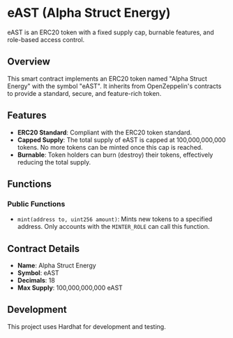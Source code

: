 # eAST (Alpha Struct Energy)

eAST is an ERC20 token with a fixed supply cap, burnable features, and role-based access control.

## Overview

This smart contract implements an ERC20 token named "Alpha Struct Energy" with the symbol "eAST". It inherits from OpenZeppelin's contracts to provide a standard, secure, and feature-rich token.

## Features

- **ERC20 Standard**: Compliant with the ERC20 token standard.
- **Capped Supply**: The total supply of eAST is capped at 100,000,000,000 tokens. No more tokens can be minted once this cap is reached.
- **Burnable**: Token holders can burn (destroy) their tokens, effectively reducing the total supply.


## Functions

### Public Functions

- `mint(address to, uint256 amount)`: Mints new tokens to a specified address. Only accounts with the `MINTER_ROLE` can call this function.


## Contract Details

- **Name**: Alpha Struct Energy
- **Symbol**: eAST
- **Decimals**: 18
- **Max Supply**: 100,000,000,000 eAST

## Development

This project uses Hardhat for development and testing.